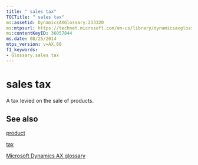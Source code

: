 ```yaml
---
title: " sales tax"
TOCTitle: " sales tax"
ms:assetid: DynamicsAXGlossary.233320
ms:mtpsurl: https://technet.microsoft.com/en-us/library/dynamicsaxglossary.233320(v=AX.60)
ms:contentKeyID: 36057844
ms.date: 08/25/2014
mtps_version: v=AX.60
f1_keywords:
- Glossary.sales tax
---
```


# sales tax

A tax levied on the sale of products.

## See also

[product](product.md)

[tax](tax.md)

[Microsoft Dynamics AX glossary](glossary/microsoft-dynamics-ax-glossary.md)

  


